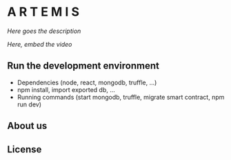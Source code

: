# A R T E M I S

_Here goes the description_

_Here, embed the video_

## Run the development environment

* Dependencies (node, react, mongodb, truffle, ...)
* npm install, import exported db, ...
* Running commands (start mongodb, truffle, migrate smart contract, npm run dev)

## About us

## License